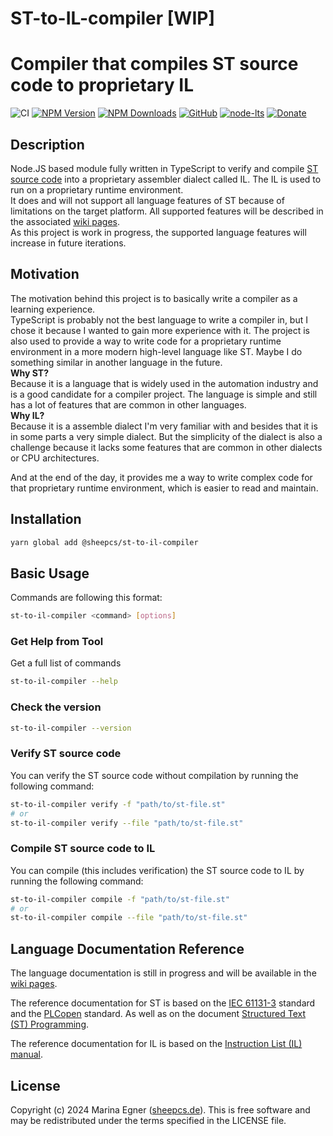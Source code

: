 # ST-to-IL-compiler [WIP]
Compiler that compiles ST source code to proprietary IL
====================

![CI](https://github.com/SheepCreativeSoftware/st-to-il-compiler/actions/workflows/ci.yml/badge.svg)
[![NPM Version](https://img.shields.io/npm/v/@sheepcs/st-to-il-compiler.svg)](https://www.npmjs.com/package/@sheepcs/st-to-il-compiler)
[![NPM Downloads](https://img.shields.io/npm/dt/@sheepcs/st-to-il-compiler.svg)](https://www.npmjs.com/package/@sheepcs/st-to-il-compiler)
[![GitHub](https://img.shields.io/github/license/SheepCreativeSoftware/st-to-il-compiler)](https://github.com/SheepCreativeSoftware/st-to-il-compiler)
[![node-lts](https://img.shields.io/node/v-lts/@sheepcs/st-to-il-compiler)](https://www.npmjs.com/package/@sheepcs/st-to-il-compiler)
[![Donate](https://img.shields.io/badge/Donate-PayPal-green.svg)](https://www.paypal.com/donate/?hosted_button_id=RG6PSXR828X94)

## Description
Node.JS based module fully written in TypeScript to verify and compile [ST source code](https://en.wikipedia.org/wiki/Structured_text) into a proprietary assembler dialect called IL.
The IL is used to run on a proprietary runtime environment.  
It does and will not support all language features of ST because of limitations on the target platform. All supported features will be described in the associated [wiki pages](https://github.com/SheepCreativeSoftware/ST-to-IL-compiler/wiki).  
As this project is work in progress, the supported language features will increase in future iterations.  

## Motivation
The motivation behind this project is to basically write a compiler as a learning experience.  
TypeScript is probably not the best language to write a compiler in, but I chose it because I wanted to gain more experience with it.
The project is also used to provide a way to write code for a proprietary runtime environment in a more modern high-level language like ST.
Maybe I do something similar in another language in the future.  
**Why ST?**  
Because it is a language that is widely used in the automation industry and is a good candidate for a compiler project.
The language is simple and still has a lot of features that are common in other languages.  
**Why IL?**  
Because it is a assemble dialect I'm very familiar with and besides that it is in some parts a very simple dialect.
But the simplicity of the dialect is also a challenge because it lacks some features that are common in other dialects or CPU architectures.

And at the end of the day, it provides me a way to write complex code for that proprietary runtime environment, which is easier to read and maintain.


## Installation
```bash
yarn global add @sheepcs/st-to-il-compiler
```

## Basic Usage
Commands are following this format:
```bash
st-to-il-compiler <command> [options]
```

### Get Help from Tool
Get a full list of commands

```bash
st-to-il-compiler --help
```

### Check the version
```bash
st-to-il-compiler --version
```

### Verify ST source code
You can verify the ST source code without compilation by running the following command:
```bash
st-to-il-compiler verify -f "path/to/st-file.st"
# or
st-to-il-compiler verify --file "path/to/st-file.st"
```

### Compile ST source code to IL
You can compile (this includes verification) the ST source code to IL by running the following command:
```bash
st-to-il-compiler compile -f "path/to/st-file.st"
# or
st-to-il-compiler compile --file "path/to/st-file.st"
```

## Language Documentation Reference
The language documentation is still in progress and will be available in the [wiki pages](https://github.com/SheepCreativeSoftware/ST-to-IL-compiler/wiki).

The reference documentation for ST is based on the [IEC 61131-3](https://en.wikipedia.org/wiki/IEC_61131-3) standard and the [PLCopen](https://plcopen.org/) standard.
As well as on  the document [Structured Text (ST) Programming](https://support.industry.siemens.com/cs/attachments/98990879/ST_Programming_en-US.pdf).

The reference documentation for IL is based on the [Instruction List (IL) manual](https://sbc-support.com/uploads/tx_srcproducts/26-733_EN_Manual_InstructionList_IL_PG521_01.pdf).


## License
Copyright (c) 2024 Marina Egner ([sheepcs.de](https://sheepcs.de)). This is free software and may be redistributed under the terms specified in the LICENSE file.
